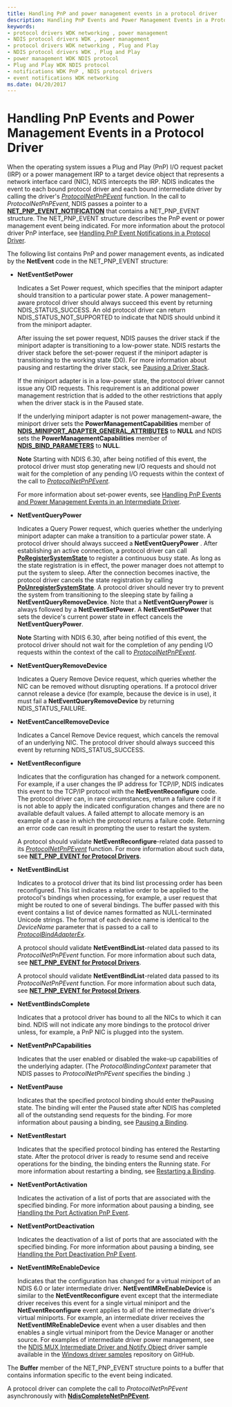 ```yaml
---
title: Handling PnP and power management events in a protocol driver
description: Handling PnP Events and Power Management Events in a Protocol Driver
keywords:
- protocol drivers WDK networking , power management
- NDIS protocol drivers WDK , power management
- protocol drivers WDK networking , Plug and Play
- NDIS protocol drivers WDK , Plug and Play
- power management WDK NDIS protocol
- Plug and Play WDK NDIS protocol
- notifications WDK PnP , NDIS protocol drivers
- event notifications WDK networking
ms.date: 04/20/2017
---
```


# Handling PnP Events and Power Management Events in a Protocol Driver

When the operating system issues a Plug and Play (PnP) I/O request packet (IRP) or a power management IRP to a target device object that represents a network interface card (NIC), NDIS intercepts the IRP. NDIS indicates the event to each bound protocol driver and each bound intermediate driver by calling the driver's [*ProtocolNetPnPEvent*](/windows-hardware/drivers/ddi/ndis/nc-ndis-protocol_net_pnp_event) function. In the call to *ProtocolNetPnPEvent*, NDIS passes a pointer to a [**NET\_PNP\_EVENT\_NOTIFICATION**](/windows-hardware/drivers/ddi/ndis/ns-ndis-_net_pnp_event_notification) that contains a NET\_PNP\_EVENT structure. The NET\_PNP\_EVENT structure describes the PnP event or power management event being indicated. For more information about the protocol driver PnP interface, see [Handling PnP Event Notifications in a Protocol Driver](handling-pnp-event-notifications-in-a-protocol-driver.md).

The following list contains PnP and power management events, as indicated by the **NetEvent** code in the NET\_PNP\_EVENT structure:

-   **NetEventSetPower**

    Indicates a Set Power request, which specifies that the miniport adapter should transition to a particular power state. A power management–aware protocol driver should always succeed this event by returning NDIS\_STATUS\_SUCCESS. An old protocol driver can return NDIS\_STATUS\_NOT\_SUPPORTED to indicate that NDIS should unbind it from the miniport adapter.

    After issuing the set power request, NDIS pauses the driver stack if the miniport adapter is transitioning to a low-power state. NDIS restarts the driver stack before the set-power request if the miniport adapter is transitioning to the working state (D0). For more information about pausing and restarting the driver stack, see [Pausing a Driver Stack](pausing-a-driver-stack.md).

    If the miniport adapter is in a low-power state, the protocol driver cannot issue any OID requests. This requirement is an additional power management restriction that is added to the other restrictions that apply when the driver stack is in the Paused state.

    If the underlying miniport adapter is not power management–aware, the miniport driver sets the **PowerManagementCapabilities** member of [**NDIS\_MINIPORT\_ADAPTER\_GENERAL\_ATTRIBUTES**](/windows-hardware/drivers/ddi/ndis/ns-ndis-_ndis_miniport_adapter_general_attributes) to **NULL** and NDIS sets the **PowerManagementCapabilities** member of [**NDIS\_BIND\_PARAMETERS**](/windows-hardware/drivers/ddi/ndis/ns-ndis-_ndis_bind_parameters) to **NULL**.

    **Note**  Starting with NDIS 6.30, after being notified of this event, the protocol driver must stop generating new I/O requests and should not wait for the completion of any pending I/O requests within the context of the call to [*ProtocolNetPnPEvent*](/windows-hardware/drivers/ddi/ndis/nc-ndis-protocol_net_pnp_event).

    For more information about set-power events, see [Handling PnP Events and Power Management Events in an Intermediate Driver](handling-pnp-events-and-power-management-events-in-an-intermediate-dri.md).

-   **NetEventQueryPower**

    Indicates a Query Power request, which queries whether the underlying miniport adapter can make a transition to a particular power state. A protocol driver should always succeed a **NetEventQueryPower** . After establishing an active connection, a protocol driver can call [**PoRegisterSystemState**](/windows-hardware/drivers/ddi/ntifs/nf-ntifs-poregistersystemstate) to register a continuous busy state. As long as the state registration is in effect, the power manager does not attempt to put the system to sleep. After the connection becomes inactive, the protocol driver cancels the state registration by calling [**PoUnregisterSystemState**](/windows-hardware/drivers/ddi/ntifs/nf-ntifs-pounregistersystemstate). A protocol driver should never try to prevent the system from transitioning to the sleeping state by failing a **NetEventQueryRemoveDevice**. Note that a **NetEventQueryPower** is always followed by a **NetEventSetPower**. A **NetEventSetPower** that sets the device's current power state in effect cancels the **NetEventQueryPower**.

    **Note**  Starting with NDIS 6.30, after being notified of this event, the protocol driver should not wait for the completion of any pending I/O requests within the context of the call to [*ProtocolNetPnPEvent*](/windows-hardware/drivers/ddi/ndis/nc-ndis-protocol_net_pnp_event).

-   **NetEventQueryRemoveDevice**

    Indicates a Query Remove Device request, which queries whether the NIC can be removed without disrupting operations. If a protocol driver cannot release a device (for example, because the device is in use), it must fail a **NetEventQueryRemoveDevice** by returning NDIS\_STATUS\_FAILURE.

-   **NetEventCancelRemoveDevice**

    Indicates a Cancel Remove Device request, which cancels the removal of an underlying NIC. The protocol driver should always succeed this event by returning NDIS\_STATUS\_SUCCESS.

-   **NetEventReconfigure**

    Indicates that the configuration has changed for a network component. For example, if a user changes the IP address for TCP/IP, NDIS indicates this event to the TCP/IP protocol with the **NetEventReconfigure** code. The protocol driver can, in rare circumstances, return a failure code if it is not able to apply the indicated configuration changes and there are no available default values. A failed attempt to allocate memory is an example of a case in which the protocol returns a failure code. Returning an error code can result in prompting the user to restart the system.

    A protocol should validate **NetEventReconfigure**-related data passed to its [*ProtocolNetPnPEvent*](/windows-hardware/drivers/ddi/ndis/nc-ndis-protocol_net_pnp_event) function. For more information about such data, see [**NET\_PNP\_EVENT for Protocol Drivers**](/windows-hardware/drivers/ddi/netpnp/ns-netpnp-_net_pnp_event).

-   **NetEventBindList**

    Indicates to a protocol driver that its bind list processing order has been reconfigured. This list indicates a relative order to be applied to the protocol's bindings when processing, for example, a user request that might be routed to one of several bindings. The buffer passed with this event contains a list of device names formatted as NULL-terminated Unicode strings. The format of each device name is identical to the *DeviceName* parameter that is passed to a call to [*ProtocolBindAdapterEx*](/windows-hardware/drivers/ddi/ndis/nc-ndis-protocol_bind_adapter_ex).

    A protocol should validate **NetEventBindList**-related data passed to its *ProtocolNetPnPEvent* function. For more information about such data, see [**NET\_PNP\_EVENT for Protocol Drivers**](/windows-hardware/drivers/ddi/netpnp/ns-netpnp-_net_pnp_event).

    A protocol should validate **NetEventBindList**-related data passed to its *ProtocolNetPnPEvent* function. For more information about such data, see [**NET\_PNP\_EVENT for Protocol Drivers**](/windows-hardware/drivers/ddi/netpnp/ns-netpnp-_net_pnp_event).

-   **NetEventBindsComplete**

    Indicates that a protocol driver has bound to all the NICs to which it can bind. NDIS will not indicate any more bindings to the protocol driver unless, for example, a PnP NIC is plugged into the system.

-   **NetEventPnPCapabilities**

    Indicates that the user enabled or disabled the wake-up capabilities of the underlying adapter. (The *ProtocolBindingContext* parameter that NDIS passes to *ProtocolNetPnPEvent* specifies the binding .)

-   **NetEventPause**

    Indicates that the specified protocol binding should enter thePausing state. The binding will enter the Paused state after NDIS has completed all of the outstanding send requests for the binding. For more information about pausing a binding, see [Pausing a Binding](pausing-a-binding.md).

-   **NetEventRestart**

    Indicates that the specified protocol binding has entered the Restarting state. After the protocol driver is ready to resume send and receive operations for the binding, the binding enters the Running state. For more information about restarting a binding, see [Restarting a Binding](restarting-a-binding.md).

-   **NetEventPortActivation**

    Indicates the activation of a list of ports that are associated with the specified binding. For more information about pausing a binding, see [Handling the Port Activation PnP Event](handling-the-port-activation-pnp-event.md).

-   **NetEventPortDeactivation**

    Indicates the deactivation of a list of ports that are associated with the specified binding. For more information about pausing a binding, see [Handling the Port Deactivation PnP Event](handling-the-port-deactivation-pnp-event.md).

-   **NetEventIMReEnableDevice**

    Indicates that the configuration has changed for a virtual miniport of an NDIS 6.0 or later intermediate driver. **NetEventIMReEnableDevice** is similar to the **NetEventReconfigure** event except that the intermediate driver receives this event for a single virtual miniport and the **NetEventReconfigure** event applies to all of the intermediate driver's virtual miniports. For example, an intermediate driver receives the **NetEventIMReEnableDevice** event when a user disables and then enables a single virtual miniport from the Device Manager or another source. For examples of intermediate driver power management, see the [NDIS MUX Intermediate Driver and Notify Object](https://github.com/microsoft/Windows-driver-samples/tree/95037b3f77f3a745f7682f991ac80e81f91f5362/network/ndis/mux) driver sample available in the [Windows driver samples](https://github.com/Microsoft/Windows-driver-samples/tree/develop) repository on GitHub.

The **Buffer** member of the NET\_PNP\_EVENT structure points to a buffer that contains information specific to the event being indicated.

A protocol driver can complete the call to *ProtocolNetPnPEvent* asynchronously with [**NdisCompleteNetPnPEvent**](/windows-hardware/drivers/ddi/ndis/nf-ndis-ndiscompletenetpnpevent).
